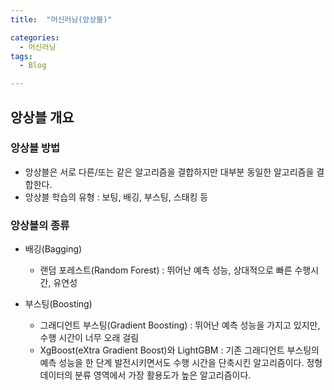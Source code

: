 ```yaml
---
title:  "머신러닝(앙상블)"

categories:
  - 머신러닝
tags:
  - Blog

---
```


## 앙상블 개요

### 앙상블 방법

- 앙상블은 서로 다른/또는 같은 알고리즘을 결합하지만 대부분 동일한 알고리즘을 결합한다.
- 앙상블 학습의 유형  : 보팅, 배깅, 부스팅, 스태킹 등

### 앙상블의 종류

- 배깅(Bagging) 
    + 랜덤 포레스트(Random Forest) : 뛰어난 예측 성능, 상대적으로 빠른 수행시간, 유연성 

- 부스팅(Boosting)
    + 그래디언트 부스팅(Gradient Boosting) : 뛰어난 예측 성능을 가지고 있지만, 수행 시간이 너무 오래 걸림
    + XgBoost(eXtra Gradient Boost)와 LightGBM : 기존 그래디언트 부스팅의 예측 성능을 한 단계 발전시키면서도 수행 시간을 단축시킨 알고리즘이다. 정형 데이터의 분류 영역에서 가장 활용도가 높은 알고리즘이다.

